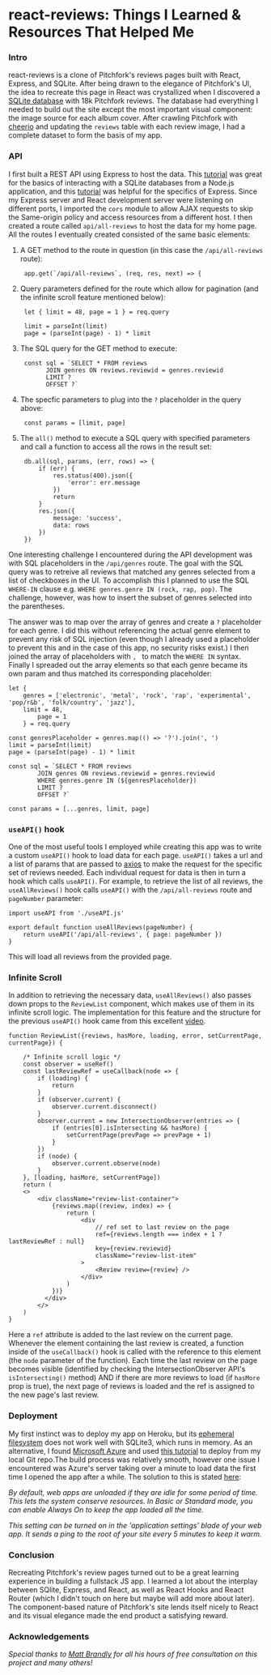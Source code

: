 # react-reviews: Things I Learned & Resources That Helped Me

### Intro
react-reviews is a clone of Pitchfork's reviews pages built with React, Express, and SQLite. After being drawn to the elegance of Pitchfork's UI, the idea to recreate this page in React was crystallized when I discovered a [SQLite database](https://www.kaggle.com/nolanbconaway/pitchfork-data) with 18k Pitchfork reviews. The database had everything I needed to build out the site except the most important visual component: the image source for each album cover. After crawling Pitchfork with [cheerio](https://cheerio.js.org/) and updating the `reviews` table with each review image, I had a complete dataset to form the basis of my app. 

### API
I first built a REST API using Express to host the data. This [tutorial](https://www.sqlitetutorial.net/sqlite-nodejs/) was great for the basics of interacting with a SQLite databases from a Node.js application, and this [tutorial](https://expressjs.com/en/guide/database-integration.html#sqlite) was helpful for the specifics of Express. Since my Express server and React development server were listening on different ports, I imported the `cors` module to allow AJAX requests to skip the Same-origin policy and access resources from a different host. I then created a route called `api/all-reviews` to host the data for my home page. All the routes I eventually created consisted of the same basic elements:

1. A GET method to the route in question (in this case the `/api/all-reviews` route):
			
		app.get(`/api/all-reviews`, (req, res, next) => {

2. Query parameters defined for the route which allow for pagination (and the infinite scroll feature mentioned below):
		
		let { limit = 48, page = 1 } = req.query

		limit = parseInt(limit)
		page = (parseInt(page) - 1) * limit

3. The SQL query for the GET method to execute:

		const sql = `SELECT * FROM reviews 
			  JOIN genres ON reviews.reviewid = genres.reviewid
			  LIMIT ? 
			  OFFSET ?`

4. The specfic parameters to plug into the `?` placeholder in the query above:

		const params = [limit, page]

5. The `all()` method to execute a SQL query with specified parameters and call a function to access all the rows in the result set:

		db.all(sql, params, (err, rows) => {
			if (err) {
				res.status(400).json({
					'error': err.message
				})
				return
			}
			res.json({
				message: 'success',
				data: rows
			})
		})

One interesting challenge I encountered during the API development was with SQL placeholders in the `/api/genres` route. The goal with the SQL query was to retreive all reviews that matched any genres selected from a list of checkboxes in the UI. To accomplish this I planned to use the SQL `WHERE-IN` clause e.g. `WHERE genres.genre IN (rock, rap, pop)`. The challenge, however, was how to insert the subset of genres selected into the parentheses.

The answer was to map over the array of genres and create a `?` placeholder for each genre. I did this without referencing the actual genre element to prevent any risk of SQL injection (even though I already used a placeholder to prevent this and in the case of this app, no security risks exist.) I then joined the array of placeholders with `, ` to match the `WHERE IN` syntax. Finally I spreaded out the array elements so that each genre became its own param and thus matched its corresponding placeholder:

	let { 
		genres = ['electronic', 'metal', 'rock', 'rap', 'experimental', 'pop/r&b', 'folk/country', 'jazz'], 
    	limit = 48, 
        	page = 1
        } = req.query

	const genresPlaceholder = genres.map(() => '?').join(', ')
	limit = parseInt(limit)
	page = (parseInt(page) - 1) * limit

	const sql = `SELECT * FROM reviews 
			JOIN genres ON reviews.reviewid = genres.reviewid
			WHERE genres.genre IN (${genresPlaceholder})
			LIMIT ? 
			OFFSET ?`

	const params = [...genres, limit, page]

### `useAPI()` hook
One of the most useful tools I employed while creating this app was to write a custom `useAPI()` hook to load data for each page. `useAPI()` takes a url and a list of params that are passed to [axios](https://github.com/axios/axios) to make the request for the specific set of reviews needed. Each individual request for data is then in turn a hook which calls `useAPI()`. For example, to retrieve the list of all reviews, the `useAllReviews()` hook calls `useAPI()` with the `/api/all-reviews` route and `pageNumber` parameter:

	import useAPI from './useAPI.js'

	export default function useAllReviews(pageNumber) {
		return useAPI('/api/all-reviews', { page: pageNumber })
	}

This will load all reviews from the provided page.

### Infinite Scroll
In addition to retrieving the necessary data, `useAllReviews()` also passes down props to the `ReviewList` component, which makes use of them in its infinite scroll logic. The implementation for this feature and the structure for the previous `useAPI()` hook came from this excellent [video](https://reactjs.org/docs/hooks-reference.html#usecallback).

	function ReviewList({reviews, hasMore, loading, error, setCurrentPage, currentPage}) {

		/* Infinite scroll logic */
		const observer = useRef()
		const lastReviewRef = useCallback(node => {
			if (loading) {
				return
			}
			if (observer.current) {
				observer.current.disconnect()
			}
			observer.current = new IntersectionObserver(entries => {
				if (entries[0].isIntersecting && hasMore) {
					setCurrentPage(prevPage => prevPage + 1)
				}
			})
			if (node) {
				observer.current.observe(node)
			}
		}, [loading, hasMore, setCurrentPage])
		return (
	   	<>
	   		<div className="review-list-container">
			   	{reviews.map((review, index) => {
			   		return (
		   				<div 
		   					// ref set to last review on the page
		   					ref={reviews.length === index + 1 ? lastReviewRef : null} 
		   					key={review.reviewid}
		   					className="review-list-item" 
		   				>
		   					<Review review={review} />
		   				</div>
		   			)
			   	})}
			  </div> 	
			</>
		)
	}

Here a `ref` attribute is added to the last review on the current page. Whenever the element containing the last review is created, a function inside of the `useCallback()` hook is called with the reference to this element (the `node` parameter of the function). Each time the last review on the page becomes visible (identified by checking the IntersectionObserver API's `isIntersecting()` method) AND if there are more reviews to load (if  `hasMore` prop is true), the next page of reviews is loaded and the ref is assigned to the new page's last review. 

### Deployment
My first instinct was to deploy my app on Heroku, but its [ephemeral filesystem](https://devcenter.heroku.com/articles/sqlite3) does not work well with SQLite3, which runs in memory. As an alternative, I found [Microsoft Azure](https://azure.microsoft.com/en-us/) and used [this tutorial](https://docs.microsoft.com/en-us/azure/app-service/deploy-local-git) to deploy from my local Git repo.The build process was relatively smooth, however one issue I encountered was Azure's server taking over a minute to load data the first time I opened the app after a  while. The solution to this is stated [here](https://social.msdn.microsoft.com/Forums/azure/en-US/62599c60-0382-4c01-8904-d702543a8814/does-app-service-web-app-go-to-sleep?forum=windowsazurewebsitespreview):

*By default, web apps are unloaded if they are idle for some period of time. This lets the system conserve resources. In Basic or Standard mode, you can enable Always On to keep the app loaded all the time.*

*This setting can be turned on in the 'application settings' blade of your web app. It sends a ping to the root of your site every 5 minutes to keep it warm.*

### Conclusion
Recreating Pitchfork's review pages turned out to be a great learning experience in building a fullstack JS app. I learned a lot about the interplay between SQlite, Express, and React, as well as React Hooks and React Router (which I didn't touch on here but maybe will add more about later). The component-based nature of Pitchfork's site lends itself nicely to React and its visual elegance made the end product a satisfying reward.

### Acknowledgements
*Special thanks to [Matt Brandly](https://github.com/brandly) for all his hours of free consultation on this project and many others!*
